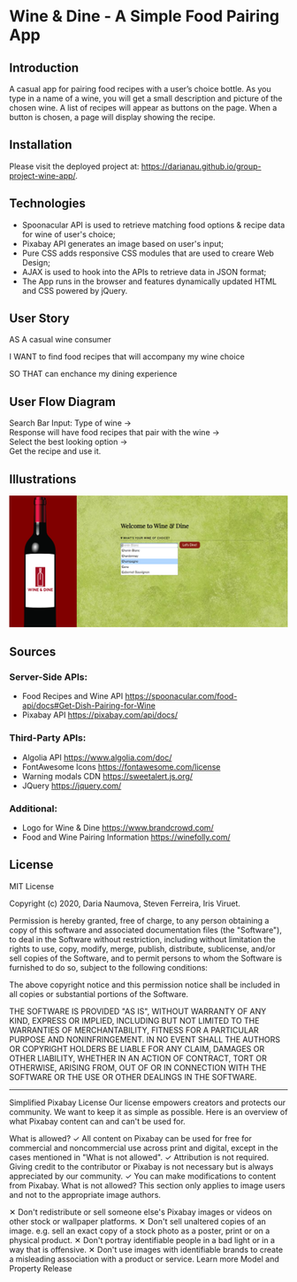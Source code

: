 # Wine & Dine - A Simple Food Pairing App

## Introduction

A casual app for pairing food recipes with a user’s choice bottle. As you type in a name of a wine, you will get a small description and picture of the chosen wine. A list of recipes will appear as buttons on the page. When a button is chosen, a page will display showing the recipe.

## Installation

Please visit the deployed project at: https://darianau.github.io/group-project-wine-app/.

## Technologies

- Spoonacular API is used to retrieve matching food options & recipe data for wine of user's choice;
- Pixabay API generates an image based on user's input;  
- Pure CSS adds responsive CSS modules that are used to creare Web Design;  
- AJAX is used to hook into the APIs to retrieve data in JSON format;  
- The App runs in the browser and features dynamically updated HTML and CSS powered by jQuery.

## User Story

AS A casual wine consumer  

I WANT to find food recipes that will accompany my wine choice  

SO THAT can enchance my dining experience  

## User Flow Diagram 

Search Bar Input: Type of wine ->    
Response will have food recipes that pair with the wine ->  
Select the best looking option ->  
Get the recipe and use it.

## Illustrations

![wine&Dine](/assets/images/illustration.png)

## Sources

### Server-Side APIs:
- Food Recipes and Wine API https://spoonacular.com/food-api/docs#Get-Dish-Pairing-for-Wine  
- Pixabay API https://pixabay.com/api/docs/

### Third-Party APIs:
- Algolia API https://www.algolia.com/doc/
- FontAwesome Icons https://fontawesome.com/license
- Warning modals CDN https://sweetalert.js.org/
- JQuery https://jquery.com/ 

### Additional:
- Logo for Wine & Dine https://www.brandcrowd.com/ 
- Food and Wine Pairing Information https://winefolly.com/ 

## License

MIT License

Copyright (c) 2020, Daria Naumova, Steven Ferreira, Iris Viruet.

Permission is hereby granted, free of charge, to any person obtaining a copy of this software and associated documentation files (the "Software"), to deal in the Software without restriction, including without limitation the rights to use, copy, modify, merge, publish, distribute, sublicense, and/or sell copies of the Software, and to permit persons to whom the Software is furnished to do so, subject to the following conditions:

The above copyright notice and this permission notice shall be included in all copies or substantial portions of the Software.

THE SOFTWARE IS PROVIDED "AS IS", WITHOUT WARRANTY OF ANY KIND, EXPRESS OR IMPLIED, INCLUDING BUT NOT LIMITED TO THE WARRANTIES OF MERCHANTABILITY, FITNESS FOR A PARTICULAR PURPOSE AND NONINFRINGEMENT. IN NO EVENT SHALL THE AUTHORS OR COPYRIGHT HOLDERS BE LIABLE FOR ANY CLAIM, DAMAGES OR OTHER LIABILITY, WHETHER IN AN ACTION OF CONTRACT, TORT OR OTHERWISE, ARISING FROM, OUT OF OR IN CONNECTION WITH THE SOFTWARE OR THE USE OR OTHER DEALINGS IN THE SOFTWARE.

---------------------------------------------------------------------------------------------------------------------------------------
Simplified Pixabay License
Our license empowers creators and protects our community. We want to keep it as simple as possible. Here is an overview of what Pixabay content can and can't be used for.

What is allowed?
✓	All content on Pixabay can be used for free for commercial and noncommercial use across print and digital, except in the cases mentioned in "What is not allowed".
✓	Attribution is not required. Giving credit to the contributor or Pixabay is not necessary but is always appreciated by our community.
✓	You can make modifications to content from Pixabay.
What is not allowed?
This section only applies to image users and not to the appropriate image authors.

✕	Don't redistribute or sell someone else's Pixabay images or videos on other stock or wallpaper platforms.
✕	Don't sell unaltered copies of an image. e.g. sell an exact copy of a stock photo as a poster, print or on a physical product.
✕	Don't portray identifiable people in a bad light or in a way that is offensive.
✕	Don't use images with identifiable brands to create a misleading association with a product or service.
Learn more
Model and Property Release






